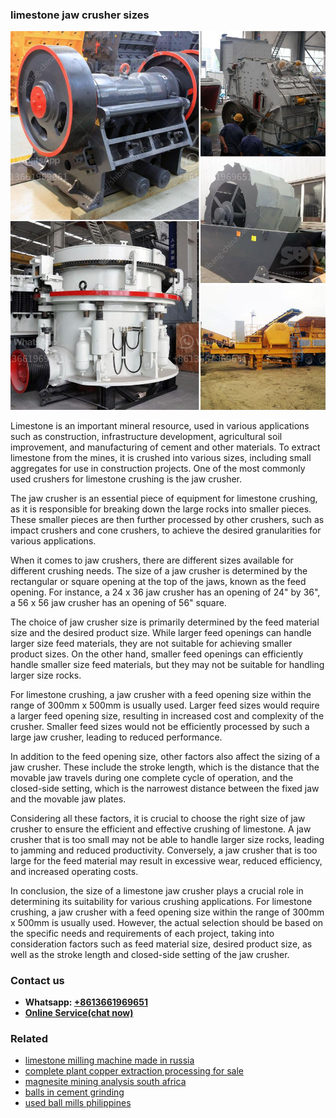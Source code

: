 <h3>limestone jaw crusher sizes</h3><img src='1706773344.jpg' alt=''><p>Limestone is an important mineral resource, used in various applications such as construction, infrastructure development, agricultural soil improvement, and manufacturing of cement and other materials. To extract limestone from the mines, it is crushed into various sizes, including small aggregates for use in construction projects. One of the most commonly used crushers for limestone crushing is the jaw crusher.</p><p>The jaw crusher is an essential piece of equipment for limestone crushing, as it is responsible for breaking down the large rocks into smaller pieces. These smaller pieces are then further processed by other crushers, such as impact crushers and cone crushers, to achieve the desired granularities for various applications.</p><p>When it comes to jaw crushers, there are different sizes available for different crushing needs. The size of a jaw crusher is determined by the rectangular or square opening at the top of the jaws, known as the feed opening. For instance, a 24 x 36 jaw crusher has an opening of 24" by 36", a 56 x 56 jaw crusher has an opening of 56" square.</p><p>The choice of jaw crusher size is primarily determined by the feed material size and the desired product size. While larger feed openings can handle larger size feed materials, they are not suitable for achieving smaller product sizes. On the other hand, smaller feed openings can efficiently handle smaller size feed materials, but they may not be suitable for handling larger size rocks.</p><p>For limestone crushing, a jaw crusher with a feed opening size within the range of 300mm x 500mm is usually used. Larger feed sizes would require a larger feed opening size, resulting in increased cost and complexity of the crusher. Smaller feed sizes would not be efficiently processed by such a large jaw crusher, leading to reduced performance.</p><p>In addition to the feed opening size, other factors also affect the sizing of a jaw crusher. These include the stroke length, which is the distance that the movable jaw travels during one complete cycle of operation, and the closed-side setting, which is the narrowest distance between the fixed jaw and the movable jaw plates.</p><p>Considering all these factors, it is crucial to choose the right size of jaw crusher to ensure the efficient and effective crushing of limestone. A jaw crusher that is too small may not be able to handle larger size rocks, leading to jamming and reduced productivity. Conversely, a jaw crusher that is too large for the feed material may result in excessive wear, reduced efficiency, and increased operating costs.</p><p>In conclusion, the size of a limestone jaw crusher plays a crucial role in determining its suitability for various crushing applications. For limestone crushing, a jaw crusher with a feed opening size within the range of 300mm x 500mm is usually used. However, the actual selection should be based on the specific needs and requirements of each project, taking into consideration factors such as feed material size, desired product size, as well as the stroke length and closed-side setting of the jaw crusher.</p><h3>Contact us</h3><ul><li><strong>Whatsapp:&nbsp;<a href="https://wa.me/8613661969651">+8613661969651</a></strong></li><li><a href="https://swt.shibang-china.com/?git&amp;zhl&amp;limestone jaw crusher sizes"><strong>Online Service(chat now)</strong></a></li></ul><h3>Related</h3><ul><li><a href='limestone milling machine made in russia.md'>limestone milling machine made in russia</a></li><li><a href='complete plant copper extraction processing for sale.md'>complete plant copper extraction processing for sale</a></li><li><a href='magnesite mining analysis south africa.md'>magnesite mining analysis south africa</a></li><li><a href='balls in cement grinding.md'>balls in cement grinding</a></li><li><a href='used ball mills philippines.md'>used ball mills philippines</a></li></ul>